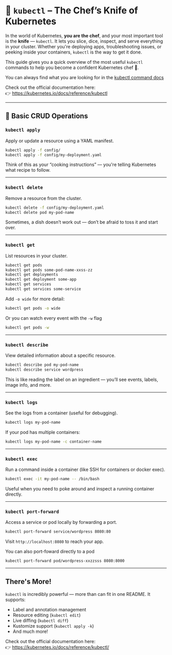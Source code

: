# 🧂 `kubectl` – The Chef’s Knife of Kubernetes

In the world of Kubernetes, **you are the chef**, and your most important tool is the **knife** — `kubectl`. It lets you slice, dice, inspect, and serve everything in your cluster. Whether you're deploying apps, troubleshooting issues, or peeking inside your containers, `kubectl` is the way to get it done.

This guide gives you a quick overview of the most useful `kubectl` commands to help you become a confident Kubernetes chef 🍳.

You can always find what you are looking for in the [kubectl command docs](https://kubernetes.io/docs/reference/generated/kubectl/kubectl-commands) 

Check out the official documentation here:  
👉 https://kubernetes.io/docs/reference/kubectl

---

## 🔧 Basic CRUD Operations

### `kubectl apply`
Apply or update a resource using a YAML manifest.

```bash
kubectl apply -f config/
kubectl apply -f config/my-deployment.yaml
```

Think of this as your “cooking instructions” — you're telling Kubernetes what recipe to follow.

---

### `kubectl delete`
Remove a resource from the cluster.

```bash
kubectl delete -f config/my-deployment.yaml
kubectl delete pod my-pod-name
```

Sometimes, a dish doesn’t work out — don’t be afraid to toss it and start over.

---

### `kubectl get`
List resources in your cluster.

```bash
kubectl get pods
kubectl get pods some-pod-name-xxss-zz
kubectl get deployments
kubectl get deployment some-app
kubectl get services
kubectl get services some-service
```

Add `-o wide` for more detail:

```bash
kubectl get pods -o wide
```

Or you can watch every event with the `-w` flag
```bash
kubectl get pods -w 
```

---

### `kubectl describe`
View detailed information about a specific resource.

```bash
kubectl describe pod my-pod-name
kubectl describe service wordpress
```

This is like reading the label on an ingredient — you’ll see events, labels, image info, and more.

---

### `kubectl logs`
See the logs from a container (useful for debugging).

```bash
kubectl logs my-pod-name
```

If your pod has multiple containers:

```bash
kubectl logs my-pod-name -c container-name
```

---

### `kubectl exec`
Run a command inside a container (like SSH for containers or docker exec).

```bash
kubectl exec -it my-pod-name -- /bin/bash
```

Useful when you need to poke around and inspect a running container directly.

---

### `kubectl port-forward`
Access a service or pod locally by forwarding a port.

```bash
kubectl port-forward service/wordpress 8080:80
```

Visit `http://localhost:8080` to reach your app.

You can also port-foward directly to a pod

```bash
kubectl port-forward pod/wordpress-xxzzsss 8080:8000
```
---

## There's More!

`kubectl` is incredibly powerful — more than can fit in one README. It supports:

- Label and annotation management
- Resource editing (`kubectl edit`)
- Live diffing (`kubectl diff`)
- Kustomize support (`kubectl apply -k`)
- And much more!

Check out the official documentation here:  
👉 https://kubernetes.io/docs/reference/kubectl/
